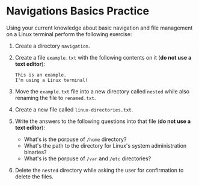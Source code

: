 # Navigations Basics Practice

Using your current knowledge about basic navigation and file management on a Linux terminal perform the following exercise:

1. Create a directory `navigation`.
2. Create a file `example.txt` with the following contents on it (**do not use a text editor**):

   ```
   This is an example.
   I'm using a Linux terminal!
   ```

3. Move the `example.txt` file into a new directory called `nested` while also renaming the file to `renamed.txt`.
4. Create a new file called `linux-directories.txt`.
5. Write the answers to the following questions into that file (**do not use a text editor**):
   - What's is the porpuse of `/home` directory?
   - What's the path to the directory for Linux's system administration binaries?
   - What's is the porpuse of `/var` and `/etc` directories?
6. Delete the `nested` directory while asking the user for confirmation to delete the files.
